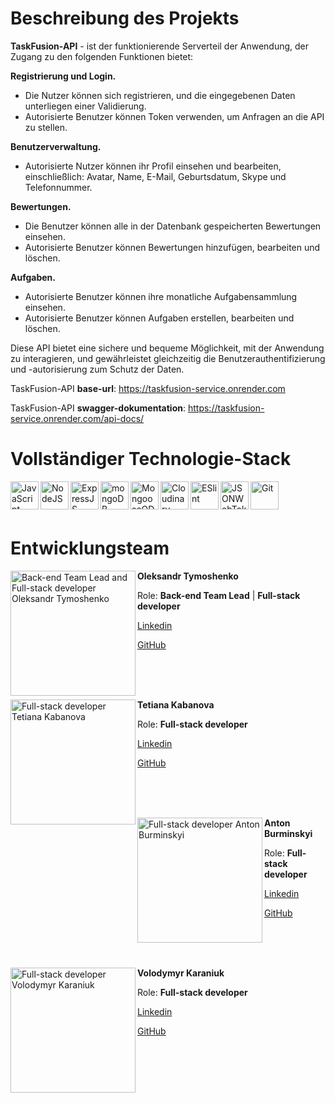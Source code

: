 # Beschreibung des Projekts

**TaskFusion-API** - ist der funktionierende Serverteil der Anwendung, der Zugang zu den folgenden Funktionen bietet:

**Registrierung und Login.**

- Die Nutzer können sich registrieren, und die eingegebenen Daten unterliegen einer Validierung.
- Autorisierte Benutzer können Token verwenden, um Anfragen an die API zu stellen.

**Benutzerverwaltung.**

- Autorisierte Nutzer können ihr Profil einsehen und bearbeiten, einschließlich: Avatar, Name, E-Mail, Geburtsdatum, Skype und Telefonnummer.

**Bewertungen.**

- Die Benutzer können alle in der Datenbank gespeicherten Bewertungen einsehen.
- Autorisierte Benutzer können Bewertungen hinzufügen, bearbeiten und löschen.

**Aufgaben.**

- Autorisierte Benutzer können ihre monatliche Aufgabensammlung einsehen.
- Autorisierte Benutzer können Aufgaben erstellen, bearbeiten und löschen.

Diese API bietet eine sichere und bequeme Möglichkeit, mit der Anwendung zu interagieren, und gewährleistet gleichzeitig die Benutzerauthentifizierung und -autorisierung zum Schutz der Daten.

TaskFusion-API **base-url**: https://taskfusion-service.onrender.com

TaskFusion-API **swagger-dokumentation**: https://taskfusion-service.onrender.com/api-docs/

# Vollständiger Technologie-Stack

<div>
<img align="left" src="https://th.bing.com/th/id/OIP.fxMFAWgcs9ASnyZoIMeLJAHaHa?pid=ImgDet&rs=1" alt="JavaScript"  height="45">
<img align="left" src="https://th.bing.com/th/id/OIP.JzMKygYxjaVL4OWIIl7sXgHaIb?pid=ImgDet&rs=1" alt="NodeJS"  height="45">
<img align="left" src="https://upload.wikimedia.org/wikipedia/commons/6/64/Expressjs.png" alt="ExpressJS"  height="45">
<img align="left" src="https://th.bing.com/th/id/R.0e23481b805fa66eb9ff0c177ff27030?rik=00LN9yVT3nMAyw&riu=http%3a%2f%2fpluspng.com%2fimg-png%2flogo-mongodb-png-mongodb-1600.png&ehk=YwJU48GqAzZ6V3Zlafc4pyilw%2biV5XBxEO7chpNV3M8%3d&risl=&pid=ImgRaw&r=0" alt="mongoDB" height="45">
<img align="left" src="https://thecodebarbarian.com/images/mongoose5.png" alt="MongooseODM"  height="45">
<img align="left" src="https://cloudinary-marketing-res.cloudinary.com/image/upload/w_320,h_223,c_pad,b_auto:predominant,fl_preserve_transparency/v1672871595/stacked_logo_blue.jpg?_s=public-apps" alt="Cloudinary"  height="45">
<img align="left" src="https://images.credly.com/images/e6eebd0c-6a17-4c06-b172-02ca9f6beb06/eslint.png" alt="ESlint"  height="45">
<img align="left" src="https://play-lh.googleusercontent.com/3C-hB-KWoyWzZjUnRsXUPu-bqB3HUHARMLjUe9OmPoHa6dQdtJNW30VrvwQ1m7Pln3A" alt="JSONWebToken"  height="45">
<img align="left" src="https://s3.amazonaws.com/media-p.slid.es/uploads/332149/images/2620503/Git-Icon-1788C.png" alt="Git"  height="45">
</div>
<br> 
<br> 
<br> 

# Entwicklungsteam
<div>
  <img align="left" src="https://avatars.githubusercontent.com/u/118139643?v=4" alt="Back-end Team Lead and Full-stack developer Oleksandr Tymoshenko"  height="200">
  <p><strong>Oleksandr Tymoshenko</strong></p>
  <p>Role: <strong>Back-end Team Lead</strong> | <strong>Full-stack developer</strong></p>
  <p><a href="https://www.linkedin.com/in/olksndr-tymoshenko/" target="_blank" rel="noopener noreferrer">Linkedin</a></p>
  <p><a href="https://github.com/olksndri" target="_blank" rel="noopener noreferrer">GitHub</a></p>
</div>

<br>
<br>
<br>

<div>
  <img align="left" src="https://cdn.pixabay.com/photo/2016/08/08/09/17/avatar-1577909_1280.png" alt="Full-stack developer Tetiana Kabanova"  height="200">
  <p><strong>Tetiana Kabanova</strong></p>
  <p>Role: <strong>Full-stack developer</strong></p>
  <p><a href="https://www.linkedin.com/in/tetiana-kabanova/" target="_blank" rel="noopener noreferrer">Linkedin</a></p>
  <p><a href="https://github.com/TetianaKabanova" target="_blank" rel="noopener noreferrer">GitHub</a></p>
</div>

<br>
<br>
<br>

<div>
  <img align="left" src="https://avatars.githubusercontent.com/u/119361840?v=4" alt="Full-stack developer Anton Burminskyi"  height="200">
  <p><strong>Anton Burminskyi</strong></p>
  <p>Role: <strong>Full-stack developer</strong></p>
  <p><a href="https://www.linkedin.com/in/anton-burminskyi/" target="_blank" rel="noopener noreferrer">Linkedin</a></p>
  <p><a href="https://github.com/Burminskyi" target="_blank" rel="noopener noreferrer">GitHub</a></p>
</div>

<br>
<br>
<br>

<div>
  <img align="left" src="https://cdn.pixabay.com/photo/2016/08/08/09/17/avatar-1577909_1280.png" alt="Full-stack developer Volodymyr Karaniuk"  height="200">
  <p><strong>Volodymyr Karaniuk</strong></p>
  <p>Role: <strong>Full-stack developer</strong></p>
  <p><a href="https://www.linkedin.com/in/volodymyr-karaniuk/" target="_blank" rel="noopener noreferrer">Linkedin</a></p>
  <p><a href="https://github.com/karanukvova" target="_blank" rel="noopener noreferrer">GitHub</a></p>
</div>
